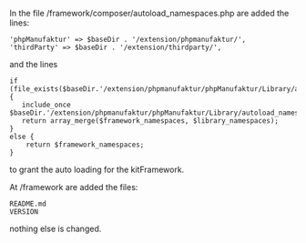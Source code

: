 In the file /framework/composer/autoload_namespaces.php are added the lines:

    'phpManufaktur' => $baseDir . '/extension/phpmanufaktur/',
    'thirdParty' => $baseDir . '/extension/thirdparty/',

and the lines

    if (file_exists($baseDir.'/extension/phpmanufaktur/phpManufaktur/Library/autoload_namespaces.php')) {
	   include_once $baseDir.'/extension/phpmanufaktur/phpManufaktur/Library/autoload_namespaces.php';
	   return array_merge($framework_namespaces, $library_namespaces);
    }
    else {
    	return $framework_namespaces;
    }

to grant the auto loading for the kitFramework.

At /framework are added the files:

    README.md
    VERSION

nothing else is changed.